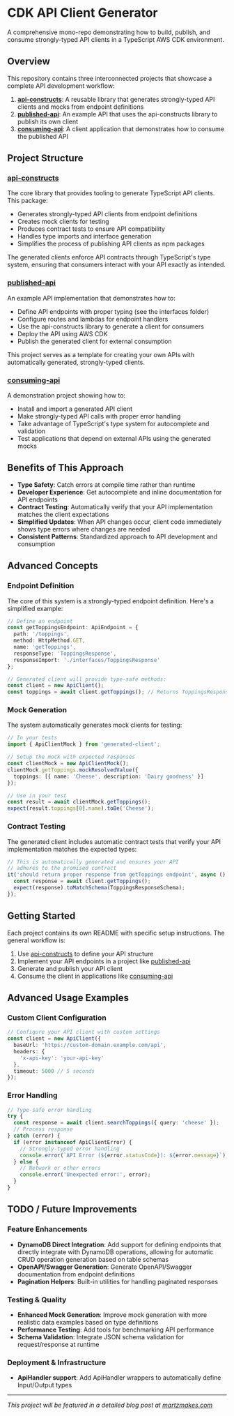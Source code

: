 # CDK API Client Generator

A comprehensive mono-repo demonstrating how to build, publish, and consume strongly-typed API clients in a TypeScript AWS CDK environment.

## Overview

This repository contains three interconnected projects that showcase a complete API development workflow:

1. **[api-constructs](./api-constructs/README.md)**: A reusable library that generates strongly-typed API clients and mocks from endpoint definitions
2. **[published-api](./published-api/README.md)**: An example API that uses the api-constructs library to publish its own client
3. **[consuming-api](./consuming-api/README.md)**: A client application that demonstrates how to consume the published API

## Project Structure

### [api-constructs](./api-constructs/README.md)

The core library that provides tooling to generate TypeScript API clients. This package:

- Generates strongly-typed API clients from endpoint definitions
- Creates mock clients for testing
- Produces contract tests to ensure API compatibility
- Handles type imports and interface generation
- Simplifies the process of publishing API clients as npm packages

The generated clients enforce API contracts through TypeScript's type system, ensuring that consumers interact with your API exactly as intended.

### [published-api](./published-api/README.md)

An example API implementation that demonstrates how to:

- Define API endpoints with proper typing (see the interfaces folder)
- Configure routes and lambdas for endpoint handlers
- Use the api-constructs library to generate a client for consumers
- Deploy the API using AWS CDK
- Publish the generated client for external consumption

This project serves as a template for creating your own APIs with automatically generated, strongly-typed clients.

### [consuming-api](./consuming-api/README.md)

A demonstration project showing how to:

- Install and import a generated API client
- Make strongly-typed API calls with proper error handling
- Take advantage of TypeScript's type system for autocomplete and validation
- Test applications that depend on external APIs using the generated mocks

## Benefits of This Approach

- **Type Safety**: Catch errors at compile time rather than runtime
- **Developer Experience**: Get autocomplete and inline documentation for API endpoints
- **Contract Testing**: Automatically verify that your API implementation matches the client expectations
- **Simplified Updates**: When API changes occur, client code immediately shows type errors where changes are needed
- **Consistent Patterns**: Standardized approach to API development and consumption

## Advanced Concepts

### Endpoint Definition

The core of this system is a strongly-typed endpoint definition. Here's a simplified example:

```typescript
// Define an endpoint
const getToppingsEndpoint: ApiEndpoint = {
  path: '/toppings',
  method: HttpMethod.GET,
  name: 'getToppings',
  responseType: 'ToppingsResponse',
  responseImport: './interfaces/ToppingsResponse'
};

// Generated client will provide type-safe methods:
const client = new ApiClient();
const toppings = await client.getToppings(); // Returns ToppingsResponse
```

### Mock Generation

The system automatically generates mock clients for testing:

```typescript
// In your tests
import { ApiClientMock } from 'generated-client';

// Setup the mock with expected responses
const clientMock = new ApiClientMock();
clientMock.getToppings.mockResolvedValue({
  toppings: [{ name: 'Cheese', description: 'Dairy goodness' }]
});

// Use in your test
const result = await clientMock.getToppings();
expect(result.toppings[0].name).toBe('Cheese');
```

### Contract Testing

The generated client includes automatic contract tests that verify your API implementation matches the expected types:

```typescript
// This is automatically generated and ensures your API
// adheres to the promised contract
it('should return proper response from getToppings endpoint', async () => {
  const response = await client.getToppings();
  expect(response).toMatchSchema(ToppingsResponseSchema);
});
```

## Getting Started

Each project contains its own README with specific setup instructions. The general workflow is:

1. Use [api-constructs](./api-constructs/README.md) to define your API structure
2. Implement your API endpoints in a project like [published-api](./published-api/README.md)
3. Generate and publish your API client
4. Consume the client in applications like [consuming-api](./consuming-api/README.md)

## Advanced Usage Examples

### Custom Client Configuration

```typescript
// Configure your API client with custom settings
const client = new ApiClient({
  baseUrl: 'https://custom-domain.example.com/api',
  headers: {
    'x-api-key': 'your-api-key'
  },
  timeout: 5000 // 5 seconds
});
```

### Error Handling

```typescript
// Type-safe error handling
try {
  const response = await client.searchToppings({ query: 'cheese' });
  // Process response
} catch (error) {
  if (error instanceof ApiClientError) {
    // Strongly-typed error handling
    console.error(`API Error (${error.statusCode}): ${error.message}`);
  } else {
    // Network or other errors
    console.error('Unexpected error:', error);
  }
}
```

## TODO / Future Improvements

### Feature Enhancements
- **DynamoDB Direct Integration**: Add support for defining endpoints that directly integrate with DynamoDB operations, allowing for automatic CRUD operation generation based on table schemas
- **OpenAPI/Swagger Generation**: Generate OpenAPI/Swagger documentation from endpoint definitions
- **Pagination Helpers**: Built-in utilities for handling paginated responses

### Testing & Quality
- **Enhanced Mock Generation**: Improve mock generation with more realistic data examples based on type definitions
- **Performance Testing**: Add tools for benchmarking API performance
- **Schema Validation**: Integrate JSON schema validation for request/response at runtime

### Deployment & Infrastructure
- **ApiHandler support**: Add ApiHandler wrappers to automatically define Input/Output types

---

*This project will be featured in a detailed blog post at [martzmakes.com](https://martzmakes.com)*